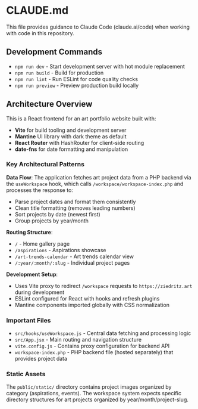 # CLAUDE.md

This file provides guidance to Claude Code (claude.ai/code) when working with code in this repository.

## Development Commands

- `npm run dev` - Start development server with hot module replacement
- `npm run build` - Build for production
- `npm run lint` - Run ESLint for code quality checks
- `npm run preview` - Preview production build locally

## Architecture Overview

This is a React frontend for an art portfolio website built with:
- **Vite** for build tooling and development server
- **Mantine** UI library with dark theme as default
- **React Router** with HashRouter for client-side routing
- **date-fns** for date formatting and manipulation

### Key Architectural Patterns

**Data Flow**: The application fetches art project data from a PHP backend via the `useWorkspace` hook, which calls `/workspace/workspace-index.php` and processes the response to:
- Parse project dates and format them consistently
- Clean title formatting (removes leading numbers)
- Sort projects by date (newest first)
- Group projects by year/month

**Routing Structure**:
- `/` - Home gallery page
- `/aspirations` - Aspirations showcase
- `/art-trends-calendar` - Art trends calendar view
- `/:year/:month/:slug` - Individual project pages

**Development Setup**: 
- Uses Vite proxy to redirect `/workspace` requests to `https://ziedritz.art` during development
- ESLint configured for React with hooks and refresh plugins
- Mantine components imported globally with CSS normalization

### Important Files

- `src/hooks/useWorkspace.js` - Central data fetching and processing logic
- `src/App.jsx` - Main routing and navigation structure
- `vite.config.js` - Contains proxy configuration for backend API
- `workspace-index.php` - PHP backend file (hosted separately) that provides project data

### Static Assets

The `public/static/` directory contains project images organized by category (aspirations, events). The workspace system expects specific directory structures for art projects organized by year/month/project-slug.